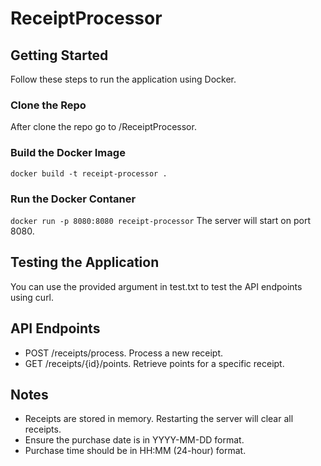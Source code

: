 # ReceiptProcessor

## Getting Started
Follow these steps to run the application using Docker.

### Clone the Repo
After clone the repo go to /ReceiptProcessor.

### Build the Docker Image
```docker build -t receipt-processor .```

### Run the Docker Contaner
```docker run -p 8080:8080 receipt-processor```
The server will start on port 8080.

## Testing the Application
You can use the provided argument in test.txt to test the API endpoints using curl.

## API Endpoints
- POST /receipts/process. Process a new receipt.
- GET /receipts/{id}/points. Retrieve points for a specific receipt.

## Notes
- Receipts are stored in memory. Restarting the server will clear all receipts.
- Ensure the purchase date is in YYYY-MM-DD format.
- Purchase time should be in HH:MM (24-hour) format.